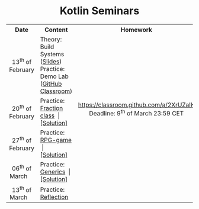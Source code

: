 <h1 align="center">Kotlin Seminars</h1>

<table>
	<tr>
		<th width="150000px">Date</th>
		<th width="600000px">Content</th>
		<th width="400000px">Homework</th>
	</tr>
	<tr>
		<td align="center">13<sup>th</sup> of February</td>
		<td>
			Theory: Build Systems (<a href="assets/Kotlin — Build Systems.pdf?raw=true">Slides</a>)
			<br>
			Practice: Demo Lab (<a href="https://classroom.github.com/a/q0cc6uY7">GitHub Classroom</a>)
		</td>
		<td align="center" rowspan="4">
			<a href="https://classroom.github.com/a/2XrUZaIK">https://classroom.github.com/a/2XrUZaIK</a>
			<br>
			Deadline: 9<sup>th</sup> of March 23:59 CET
		</td>
	</tr>
	<tr>
		<td align="center">20<sup>th</sup> of February</td>
		<td>Practice: <a href="seminar-02">Fraction class</a> &nbsp;|&nbsp; <a href="seminar-02-solution">[Solution]</a></td>
	</tr>
	<tr>
		<td align="center">27<sup>th</sup> of February</td>
		<td>Practice: <a href="seminar-03">RPG-game<a> &nbsp;|&nbsp; <a href="seminar-03-solution">[Solution]</a></td>
	</tr>
	<tr>
		<td align="center">06<sup>th</sup> of March &nbsp;&nbsp;&nbsp;</td>
		<td>Practice: <a href="seminar-04">Generics</a> &nbsp;|&nbsp; <a href="seminar-04-solution">[Solution]</a></td>
	</tr>
	<tr>
		<td align="center">13<sup>th</sup> of March &nbsp;&nbsp;&nbsp;</td>
		<td>Practice: <a href="seminar-05">Reflection</a></td>
	</tr>
</table>
